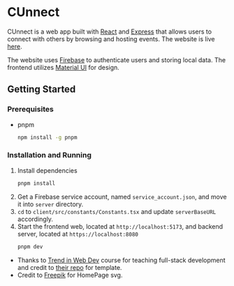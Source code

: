 # CUnnect
CUnnect is a web app built with [React](https://react.dev/) and [Express](https://expressjs.com/) that allows users to connect with others by browsing and hosting events. The website is live [here](https://cunnect.fly.dev).

The website uses [Firebase](https://firebase.google.com/) to authenticate users and storing local data. The frontend utilizes [Material UI](https://mui.com/material-ui/) for design.

## Getting Started
### Prerequisites
* pnpm
  ```sh
  npm install -g pnpm
  ```
### Installation and Running
1. Install dependencies
   ```sh
   pnpm install
   ```
2. Get a Firebase service account, named `service_account.json`, and move it into `server` directory.
3. `cd` to `client/src/constants/Constants.tsx` and update `serverBaseURL` accordingly.
4. Start the frontend web, located at `http://localhost:5173`, and backend server, located at `https://localhost:8080`
   ```sh
   pnpm dev
   ```

* Thanks to [Trend in Web Dev](https://webdev.cornelldti.org/) course for teaching full-stack development and credit to [their repo](https://github.com/cornell-dti/trends-mono/tree/main/frontend-starter) for template.
* Credit to [Freepik](https://www.freepik.com/) for HomePage svg.